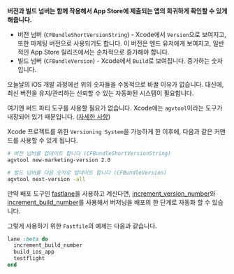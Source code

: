 **버전과 빌드 넘버는 함께 작용해서 App Store에 제출되는 앱의 희귀하게 확인할 수 있게 해줍니다.**

- 버전 넘버 (`CFBundleShortVersionString`) - Xcode에서 `Version`으로 보여지고, 또한 마케팅 버전으로 사용되기도 합니다. 이 버전은 엔드 유저에게 보여지고, 일반적인 App Store 릴리즈에서는 순차적으로 증가해야 합니다.
- 빌드 넘버 (`CFBundleVersion`) - Xcode에서 `Build`로 보여집니다. 증가하는 숫자입니다.

오늘날의 iOS 개발 과정에선 위의 숫자들을 수동적으로 바꿀 이유가 없습니다. 대신에, 최신 버전을 유지/관리하는 신뢰할 수 있는 자동화된 시스템이 필요합니다.

여기엔 써드 파티 도구를 사용할 필요가 없습니다. Xcode에는 `agvtool`이라는 도구가 내장되어 있기 때문입니다. ([자세한 사항](https://developer.apple.com/library/content/qa/qa1827/_index.html))

Xcode 프로젝트를 위한 `Versioning System`을 가능하게 한 이후에, 다음과 같은 커맨드를 사용할 수 있게 됩니다.

```sh
# 버전 넘버를 업데이트 합니다 (CFBundleShortVersionString)
agvtool new-marketing-version 2.0

# 빌드 넘버를 다음 숫자로 업데이트 합니다 (CFBundleVersion)
agvtool next-version -all
```

만약 배포 도구인 [fastlane](https://fastlane.tools)을 사용하고 계신다면, [increment_version_number](https://docs.fastlane.tools/actions/increment_version_number/)와 [increment_build_number](https://docs.fastlane.tools/actions/increment_build_number/)를 사용해서 버저닝을 배포의 한 단계로 자동화 할 수 있습니다.

그렇게 사용하기 위한 `Fastfile`의 예제는 다음과 같습니다.

```ruby
lane :beta do
  increment_build_number
  build_ios_app
  testflight
end
```

